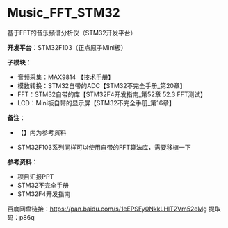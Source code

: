 # Music_FFT_STM32
基于FFT的音乐频谱分析仪（STM32开发平台）

**开发平台**：STM32F103（正点原子Mini板）

**子模块**：

+ 音频采集：MAX9814 【[技术手册](https://item.taobao.com/item.htm?spm=a1z10.3-c-s.w4002-21223910208.9.23966a4b422ZYb&id=561333542850)】
+ 模数转换：STM32自带的ADC【STM32不完全手册_第20章】
+ FFT：STM32自带的库【STM32F4开发指南_第52章 52.3 FFT测试】
+ LCD：Mini板自带的显示屏【STM32不完全手册_第16章】

**备注**：

+ 【】内为参考资料

+ STM32F103系列同样可以使用自带的FFT算法库，需要移植一下

**参考资料**：

+ 项目汇报PPT
+ STM32不完全手册
+ STM32F4开发指南

百度网盘链接：https://pan.baidu.com/s/1eEPSFy0NkkLHlT2Vm52eMg 
提取码：p86q